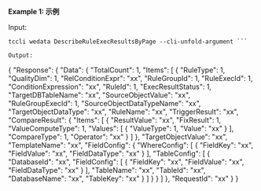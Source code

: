 **Example 1: 示例**



Input: 

```
tccli wedata DescribeRuleExecResultsByPage --cli-unfold-argument ```

Output: 
```
{
    "Response": {
        "Data": {
            "TotalCount": 1,
            "Items": [
                {
                    "RuleType": 1,
                    "QualityDim": 1,
                    "RelConditionExpr": "xx",
                    "RuleGroupId": 1,
                    "RuleExecId": 1,
                    "ConditionExpression": "xx",
                    "RuleId": 1,
                    "ExecResultStatus": 1,
                    "TargetDBTableName": "xx",
                    "SourceObjectValue": "xx",
                    "RuleGroupExecId": 1,
                    "SourceObjectDataTypeName": "xx",
                    "TargetObjectDataType": "xx",
                    "RuleName": "xx",
                    "TriggerResult": "xx",
                    "CompareResult": {
                        "Items": [
                            {
                                "ResultValue": "xx",
                                "FixResult": 1,
                                "ValueComputeType": 1,
                                "Values": [
                                    {
                                        "ValueType": 1,
                                        "Value": "xx"
                                    }
                                ],
                                "CompareType": 1,
                                "Operator": "xx"
                            }
                        ]
                    },
                    "TargetObjectValue": "xx",
                    "TemplateName": "xx",
                    "FieldConfig": {
                        "WhereConfig": [
                            {
                                "FieldKey": "xx",
                                "FieldValue": "xx",
                                "FieldDataType": "xx"
                            }
                        ],
                        "TableConfig": [
                            {
                                "DatabaseId": "xx",
                                "FieldConfig": [
                                    {
                                        "FieldKey": "xx",
                                        "FieldValue": "xx",
                                        "FieldDataType": "xx"
                                    }
                                ],
                                "TableName": "xx",
                                "TableId": "xx",
                                "DatabaseName": "xx",
                                "TableKey": "xx"
                            }
                        ]
                    }
                }
            ]
        },
        "RequestId": "xx"
    }
}
```


